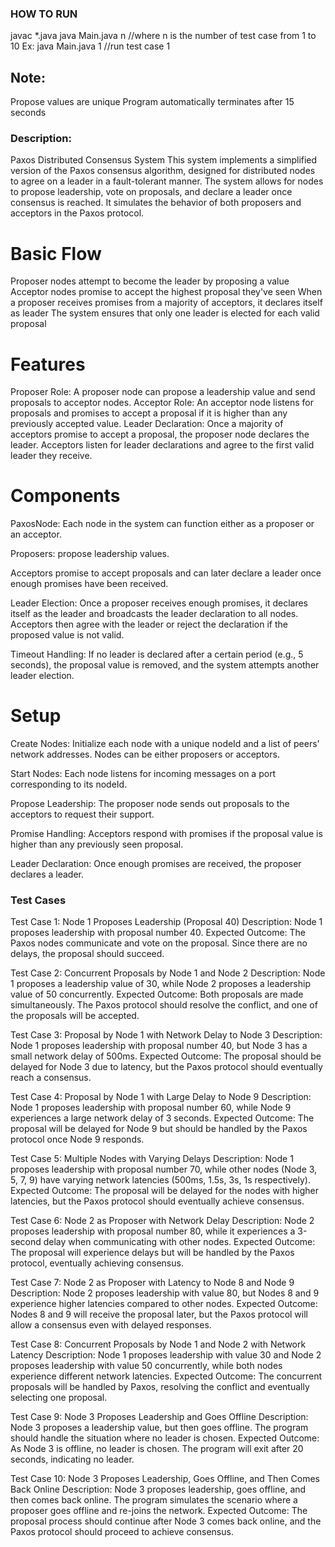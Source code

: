 ### HOW TO RUN
javac *.java
java Main.java n //where n is the number of test case from 1 to 10
Ex: java Main.java 1 //run test case 1

## Note: 
Propose values are unique
Program automatically terminates after 15 seconds

### Description:

Paxos Distributed Consensus System
This system implements a simplified version of the Paxos consensus algorithm, designed for distributed nodes to 
agree on a leader in a fault-tolerant manner. The system allows for nodes to propose leadership, vote on proposals, and 
declare a leader once consensus is reached. It simulates the behavior of both proposers and acceptors in the Paxos protocol.

# Basic Flow
Proposer nodes attempt to become the leader by proposing a value
Acceptor nodes promise to accept the highest proposal they've seen
When a proposer receives promises from a majority of acceptors, it declares itself as leader
The system ensures that only one leader is elected for each valid proposal

# Features
Proposer Role: A proposer node can propose a leadership value and send proposals to acceptor nodes.
Acceptor Role: An acceptor node listens for proposals and promises to accept a proposal if it is higher 
than any previously accepted value.
Leader Declaration: Once a majority of acceptors promise to accept a proposal, the proposer node declares the leader. 
Acceptors listen for leader declarations and agree to the first valid leader they receive.

# Components
PaxosNode: Each node in the system can function either as a proposer or an acceptor.

Proposers: propose leadership values.

Acceptors promise to accept proposals and can later declare a leader once enough promises have been received.

Leader Election: Once a proposer receives enough promises, it declares itself as the leader and broadcasts the leader 
declaration to all nodes. Acceptors then agree with the leader or reject the declaration if the proposed value is not valid.

Timeout Handling: If no leader is declared after a certain period (e.g., 5 seconds), the proposal value is removed, 
and the system attempts another leader election.

# Setup
Create Nodes: Initialize each node with a unique nodeId and a list of peers' network addresses. 
Nodes can be either proposers or acceptors.

Start Nodes: Each node listens for incoming messages on a port corresponding to its nodeId.

Propose Leadership: The proposer node sends out proposals to the acceptors to request their support.

Promise Handling: Acceptors respond with promises if the proposal value is higher than any previously seen proposal.

Leader Declaration: Once enough promises are received, the proposer declares a leader.


### Test Cases

Test Case 1: Node 1 Proposes Leadership (Proposal 40)
Description: Node 1 proposes leadership with proposal number 40.
Expected Outcome: The Paxos nodes communicate and vote on the proposal. 
Since there are no delays, the proposal should succeed.

Test Case 2: Concurrent Proposals by Node 1 and Node 2
Description: Node 1 proposes a leadership value of 30, while Node 2 proposes a leadership value of 50 concurrently.
Expected Outcome: Both proposals are made simultaneously. The Paxos protocol should resolve the conflict, 
and one of the proposals will be accepted.

Test Case 3: Proposal by Node 1 with Network Delay to Node 3
Description: Node 1 proposes leadership with proposal number 40, but Node 3 has a small network delay of 500ms.
Expected Outcome: The proposal should be delayed for Node 3 due to latency,
 but the Paxos protocol should eventually reach a consensus.

Test Case 4: Proposal by Node 1 with Large Delay to Node 9
Description: Node 1 proposes leadership with proposal number 60, 
while Node 9 experiences a large network delay of 3 seconds.
Expected Outcome: The proposal will be delayed for Node 9 but should be handled by the Paxos protocol once Node 9 responds.

Test Case 5: Multiple Nodes with Varying Delays
Description: Node 1 proposes leadership with proposal number 70, while other nodes (Node 3, 5, 7, 9) 
have varying network latencies (500ms, 1.5s, 3s, 1s respectively).
Expected Outcome: The proposal will be delayed for the nodes with higher latencies,
 but the Paxos protocol should eventually achieve consensus.

Test Case 6: Node 2 as Proposer with Network Delay
Description: Node 2 proposes leadership with proposal number 80, 
while it experiences a 3-second delay when communicating with other nodes.
Expected Outcome: The proposal will experience delays but will be handled by the Paxos protocol, 
eventually achieving consensus.

Test Case 7: Node 2 as Proposer with Latency to Node 8 and Node 9
Description: Node 2 proposes leadership with value 80, but Nodes 8 and 9 experience
higher latencies compared to other nodes.
Expected Outcome: Nodes 8 and 9 will receive the proposal later, but the Paxos protocol will 
allow a consensus even with delayed responses.

Test Case 8: Concurrent Proposals by Node 1 and Node 2 with Network Latency
Description: Node 1 proposes leadership with value 30 and Node 2 proposes leadership with value 50 concurrently, 
while both nodes experience different network latencies.
Expected Outcome: The concurrent proposals will be handled by Paxos, 
resolving the conflict and eventually selecting one proposal.

Test Case 9: Node 3 Proposes Leadership and Goes Offline
Description: Node 3 proposes a leadership value, but then goes offline.
The program should handle the situation where no leader is chosen.
Expected Outcome: As Node 3 is offline, no leader is chosen. The program will exit after 20 seconds, indicating no leader.

Test Case 10: Node 3 Proposes Leadership, Goes Offline, and Then Comes Back Online
Description: Node 3 proposes leadership, goes offline, and then comes back online. 
The program simulates the scenario where a proposer goes offline and re-joins the network.
Expected Outcome: The proposal process should continue after Node 3 comes back online, and the Paxos protocol 
should proceed to achieve consensus.